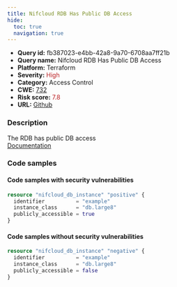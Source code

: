 ```yaml
---
title: Nifcloud RDB Has Public DB Access
hide:
  toc: true
  navigation: true
---
```


<style>
  .highlight .hll {
    background-color: #ff171742;
  }
  .md-content {
    max-width: 1100px;
    margin: 0 auto;
  }
</style>

-   **Query id:** fb387023-e4bb-42a8-9a70-6708aa7ff21b
-   **Query name:** Nifcloud RDB Has Public DB Access
-   **Platform:** Terraform
-   **Severity:** <span style="color:#bb2124">High</span>
-   **Category:** Access Control
-   **CWE:** <a href="https://cwe.mitre.org/data/definitions/732.html" onclick="newWindowOpenerSafe(event, 'https://cwe.mitre.org/data/definitions/732.html')">732</a>
-   **Risk score:** <span style="color:#bb2124">7.8</span>
-   **URL:** [Github](https://github.com/Checkmarx/kics/tree/master/assets/queries/terraform/nifcloud/db_has_public_access)

### Description
The RDB has public DB access<br>
[Documentation](https://registry.terraform.io/providers/nifcloud/nifcloud/latest/docs/resources/db_instance#publicly_accessible)

### Code samples
#### Code samples with security vulnerabilities
```tf title="Positive test num. 1 - tf file" hl_lines="1"
resource "nifcloud_db_instance" "positive" {
  identifier          = "example"
  instance_class      = "db.large8"
  publicly_accessible = true
}
```


#### Code samples without security vulnerabilities
```tf title="Negative test num. 1 - tf file"
resource "nifcloud_db_instance" "negative" {
  identifier          = "example"
  instance_class      = "db.large8"
  publicly_accessible = false
}
```

